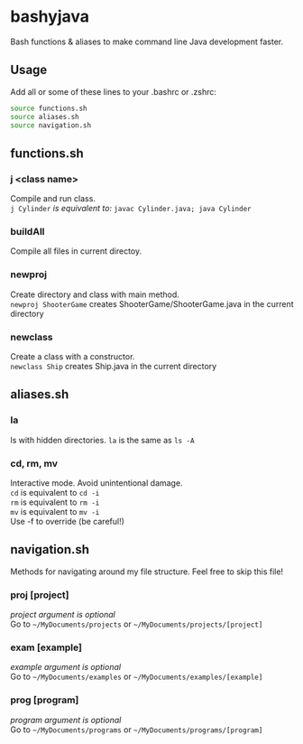 bashyjava
==========

Bash functions &amp; aliases to make command line Java development faster.

Usage
------
Add all or some of these lines to your .bashrc or .zshrc:
```bash
source functions.sh
source aliases.sh
source navigation.sh
```

functions.sh
---------
### j \<class name\>
Compile and run class.  
`j Cylinder` *is equivalent to:* `javac Cylinder.java; java Cylinder`

### buildAll
Compile all files in current directoy.

### newproj
Create directory and class with main method.  
`newproj ShooterGame` creates ShooterGame/ShooterGame.java in the current directory

### newclass
Create a class with a constructor.  
`newclass Ship` creates Ship.java in the current directory

aliases.sh
---------
### la
ls with hidden directories.
`la` is the same as `ls -A`

### cd, rm, mv
Interactive mode. Avoid unintentional damage.  
`cd` is equivalent to `cd -i`  
`rm` is equivalent to `rm -i`  
`mv` is equivalent to `mv -i`  
Use -f to override (be careful!)

navigation.sh
---------
Methods for navigating around my file structure. Feel free to skip this file!

### proj [project]
*project argument is optional*  
Go to `~/MyDocuments/projects` or `~/MyDocuments/projects/[project]`

### exam [example]
*example argument is optional*  
Go to `~/MyDocuments/examples` or `~/MyDocuments/examples/[example]`

### prog [program]
*program argument is optional*  
Go to `~/MyDocuments/programs` or `~/MyDocuments/programs/[program]`